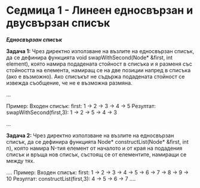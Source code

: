 # Седмица 1 - Линеен едносвързан и двусвързан списък

***Едносвързан списък***

**Задача 1:**
Чрез директно използване на възлите на едносвързан списък, да се дефинира функцията void swapWithSecond(Node* &first, int element), която намира подадената стойност в списъка и я разменя със стойността на елемента, намиращ се на две позиции напред в списъка (ако е възможно). Ако списъкът не съдържа подадената стойност се извежда съобщение, че не е възможна размяна.


...

Пример:
Входен списък: 
first: 1 -> 2 -> 3 -> 4 -> 5
Резултат:
swapWithSecond(first,3): 1 -> 2 -> 5 -> 4 -> 3

...

**Задача 2:** 
Чрез директно използване на възлите на едносвързан списък, да се дефинира функцията Node* constructList(Node* &first, int n), която намира N-тия елемент от началото и от края на подадения списък и връща нов списък, състоящ се от елементите, намиращи се между тях.

....
Пример:
Входен списък: 
first: 1 -> 2 -> 3 -> 4 -> 5 -> 6 -> 7 -> 8 -> 9 -> 10
Резултат:
constructList(first,3): 4 -> 5 -> 6 -> 7
....
